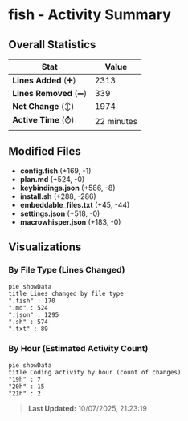 # fish - Activity Summary 

## Overall Statistics

| Stat                   | Value                                                             |
| ---------------------- | ----------------------------------------------------------------- |
| **Lines Added** (➕)   | 2313                                          |
| **Lines Removed** (➖) | 339                                        |
| **Net Change** (↕)    | 1974                |
| **Active Time** (⌚)   | 22 minutes |


## Modified Files
- **config.fish** (+169, -1)
- **plan.md** (+524, -0)
- **keybindings.json** (+586, -8)
- **install.sh** (+288, -286)
- **embeddable_files.txt** (+45, -44)
- **settings.json** (+518, -0)
- **macrowhisper.json** (+183, -0)

## Visualizations

### By File Type (Lines Changed)

```mermaid
pie showData
title Lines changed by file type
".fish" : 170
".md" : 524
".json" : 1295
".sh" : 574
".txt" : 89
```

### By Hour (Estimated Activity Count)

```mermaid
pie showData
title Coding activity by hour (count of changes)
"19h" : 7
"20h" : 15
"21h" : 2
```


> **Last Updated:** 10/07/2025, 21:23:19